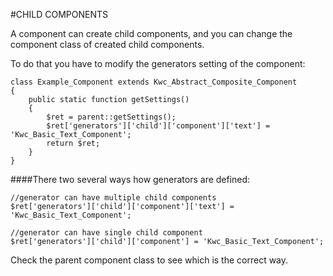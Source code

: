 #CHILD COMPONENTS

A component can create child components, and you can change the component class of created child components.

To do that you have to modify the generators setting of the component:

    class Example_Component extends Kwc_Abstract_Composite_Component
    {
        public static function getSettings()
        {
            $ret = parent::getSettings();
            $ret['generators']['child']['component']['text'] = 'Kwc_Basic_Text_Component';
            return $ret;
        }
    }
    
    
####There two several ways how generators are defined:

    //generator can have multiple child components
    $ret['generators']['child']['component']['text'] = 'Kwc_Basic_Text_Component';
     
    //generator can have single child component
    $ret['generators']['child']['component'] = 'Kwc_Basic_Text_Component';
    
  
Check the parent component class to see which is the correct way.